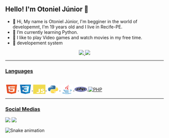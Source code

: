 ## Hello! I'm Otoniel Júnior 👋

- 👋 Hi, My name is Otoniel Júnior, I'm begginer in the world of developemnt, I'm 19 years old and I live in Recife-PE.
- 🌱 I’m currently learning Python.
- :rocket: I like to play Video games and watch movies in my free time.
-  :book: developement system

<div align="center">
  <a href="https://github.com/otonielnn">
  <img height="180em" src="https://github-readme-stats.vercel.app/api?username=otonielnn&show_icons=true&theme=tokyonight&include_all_commits=true&count_private=true"/>
  <img height="180em" src="https://github-readme-stats.vercel.app/api/top-langs/?username=otonielnn&layout=compact&langs_count=7&theme=tokyonight"/>
</div>
  <hr>
  
  ### Languages
  
  <div style="display: inline_block"><br>
  <img align="center" alt="HTML" height="30" width="40" src="https://raw.githubusercontent.com/devicons/devicon/master/icons/html5/html5-original.svg">
  <img align="center" alt="CSS" height="30" width="40" src="https://raw.githubusercontent.com/devicons/devicon/master/icons/css3/css3-original.svg">
  <img align="center" alt="Js" height="30" width="40" src="https://raw.githubusercontent.com/devicons/devicon/master/icons/javascript/javascript-plain.svg">
  <img align="center" alt="Python" height="30" width="40" src="https://raw.githubusercontent.com/devicons/devicon/master/icons/python/python-original.svg">
  <img align="center" alt="Java" height="30" width="40" src="https://raw.githubusercontent.com/devicons/devicon/master/icons/java/java-original.svg">
  <img align="center" alt="PHP" height="30" width="40" src="https://raw.githubusercontent.com/devicons/devicon/master/icons/php/php-original.svg">
  <img align="center" alt="PHP" height="30" width="40" src="https://cdn.jsdelivr.net/gh/devicons/devicon/icons/jupyter/jupyter-original-wordmark.svg">
</div>
  <hr>
  
  ### Social Medias
  
  <div>
  <a href="https://instagram.com/otonielnn" target="_blank"><img src="https://img.shields.io/badge/-Instagram-%23E4405F?style=for-the-badge&logo=instagram&logoColor=white" target="_blank"></a>
  <a href="https://www.linkedin.com/in/otonielnn/" target="_blank"><img src="https://img.shields.io/badge/-LinkedIn-%230077B5?style=for-the-badge&logo=linkedin&logoColor=white" target="_blank"></a> 
 
  ![Snake animation](https://github.com/otonielnn/otonielnn/blob/output/github-contribution-grid-snake.gif)
  </div>
